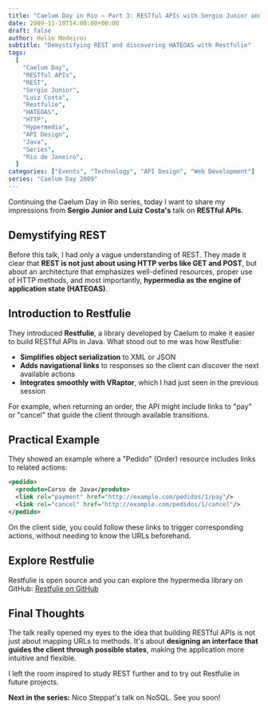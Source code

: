 ```yaml
---
title: "Caelum Day in Rio – Part 3: RESTful APIs with Sergio Junior and Luiz Costa"
date: 2009-11-10T14:00:00+00:00
draft: false
author: Helio Medeiros
subtitle: "Demystifying REST and discovering HATEOAS with Restfulie"
tags:
  [
    "Caelum Day",
    "RESTful APIs",
    "REST",
    "Sergio Junior",
    "Luiz Costa",
    "Restfulie",
    "HATEOAS",
    "HTTP",
    "Hypermedia",
    "API Design",
    "Java",
    "Series",
    "Rio de Janeiro",
  ]
categories: ["Events", "Technology", "API Design", "Web Development"]
series: "Caelum Day 2009"
---
```


Continuing the Caelum Day in Rio series, today I want to share my impressions from **Sergio Junior and Luiz Costa's** talk on **RESTful APIs**.

## Demystifying REST

Before this talk, I had only a vague understanding of REST. They made it clear that **REST is not just about using HTTP verbs like GET and POST**, but about an architecture that emphasizes well-defined resources, proper use of HTTP methods, and most importantly, **hypermedia as the engine of application state (HATEOAS)**.

## Introduction to Restfulie

They introduced **Restfulie**, a library developed by Caelum to make it easier to build RESTful APIs in Java. What stood out to me was how Restfulie:

- **Simplifies object serialization** to XML or JSON
- **Adds navigational links** to responses so the client can discover the next available actions
- **Integrates smoothly with VRaptor**, which I had just seen in the previous session

For example, when returning an order, the API might include links to "pay" or "cancel" that guide the client through available transitions.

## Practical Example

They showed an example where a "Pedido" (Order) resource includes links to related actions:

```xml
<pedido>
  <produto>Curso de Java</produto>
  <link rel="payment" href="http://example.com/pedidos/1/pay"/>
  <link rel="cancel" href="http://example.com/pedidos/1/cancel"/>
</pedido>
```

On the client side, you could follow these links to trigger corresponding actions, without needing to know the URLs beforehand.

## Explore Restfulie

Restfulie is open source and you can explore the hypermedia library on GitHub:
[Restfulie on GitHub](https://github.com/caelum/restfulie)

## Final Thoughts

The talk really opened my eyes to the idea that building RESTful APIs is not just about mapping URLs to methods. It's about **designing an interface that guides the client through possible states**, making the application more intuitive and flexible.

I left the room inspired to study REST further and to try out Restfulie in future projects.

**Next in the series:** Nico Steppat's talk on NoSQL. See you soon!
